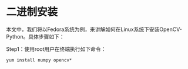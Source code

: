 # 二进制安装

本文中，我们将以Fedora系统为例，来讲解如何在Linux系统下安装OpenCV-Python。具体步骤如下：

Step1：使用root用户在终端执行如下命令：
```
yum install numpy opencv*
```